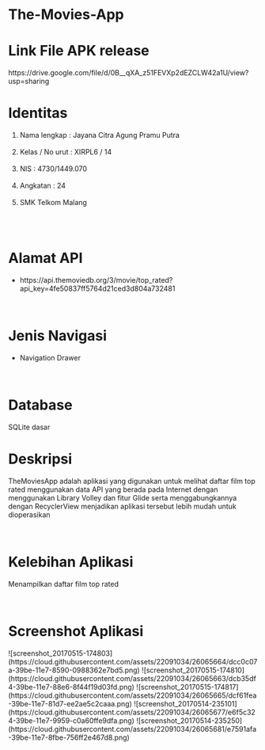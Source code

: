 # The-Movies-App

<h1>Link File APK release</h1>
<p> https://drive.google.com/file/d/0B__qXA_z51FEVXp2dEZCLW42a1U/view?usp=sharing </p>

<h1> Identitas </h1>
<ol>
<li> Nama lengkap : Jayana Citra Agung Pramu Putra </li> <br>
<li> Kelas / No urut : XIRPL6 / 14 </li> <br>
<li> NIS : 4730/1449.070 </li> <br>
<li> Angkatan : 24 </li> <br>
<li> SMK Telkom Malang </li> <br>
</ol> <br>

<h1> Alamat API </h1>
<ul>
  <li>  https://api.themoviedb.org/3/movie/top_rated?api_key=4fe50837ff5764d21ced3d804a732481 </li> 
</ul> <br>

<h1> Jenis Navigasi </h1>
<ul>
  <li> Navigation Drawer </li> 
</ul> <br>

<h1> Database </h1>
<p> SQLite dasar </p>

<h1> Deskripsi </h1>
<p> TheMoviesApp adalah aplikasi yang digunakan untuk melihat daftar film top rated menggunakan data API yang berada pada Internet dengan menggunakan 
Library Volley dan fitur Glide serta menggabungkannya dengan RecyclerView menjadikan aplikasi tersebut lebih mudah untuk dioperasikan </p> <br>

<h1> Kelebihan Aplikasi </h1>
<p> Menampilkan daftar film top rated </p> <br>

<h1> Screenshot Aplikasi </h1>
![screenshot_20170515-174803](https://cloud.githubusercontent.com/assets/22091034/26065664/dcc0c07a-39be-11e7-8590-0988362e7bd5.png)
![screenshot_20170515-174810](https://cloud.githubusercontent.com/assets/22091034/26065663/dcb35df4-39be-11e7-88e6-8f44f19d03fd.png)
![screenshot_20170515-174817](https://cloud.githubusercontent.com/assets/22091034/26065665/dcf61fea-39be-11e7-81d7-ee2ae5c2caaa.png)
![screenshot_20170514-235101](https://cloud.githubusercontent.com/assets/22091034/26065677/e6f5c324-39be-11e7-9959-c0a60ffe9dfa.png)
![screenshot_20170514-235250](https://cloud.githubusercontent.com/assets/22091034/26065681/e7591afa-39be-11e7-8fbe-756ff2e467d8.png)
